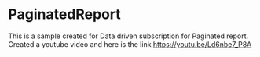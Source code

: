 # PaginatedReport
This is a sample created for Data driven subscription for Paginated report. Created a youtube video and here is the link https://youtu.be/Ld6nbe7_P8A 
